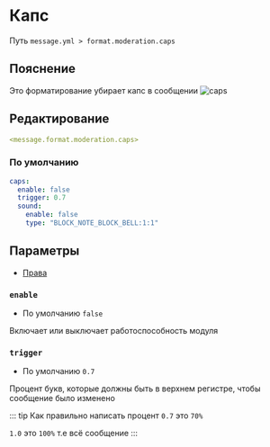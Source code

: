 # Капс
Путь `message.yml > format.moderation.caps`

## Пояснение
Это форматирование убирает капс в сообщении
![caps](/caps.png)

## Редактирование
```yaml
<message.format.moderation.caps>
```

### По умолчанию
```yaml
caps:
  enable: false
  trigger: 0.7
  sound:
    enable: false
    type: "BLOCK_NOTE_BLOCK_BELL:1:1"
```

## Параметры

- [Права](/ru/permission/message/format/moderation/caps/)

### `enable`
- По умолчанию `false`

Включает или выключает работоспособность модуля

### `trigger`
- По умолчанию `0.7`

Процент букв, которые должны быть в верхнем регистре, чтобы сообщение было изменено

::: tip Как правильно написать процент
`0.7` это `70%`

`1.0` это `100%` т.е всё сообщение
:::